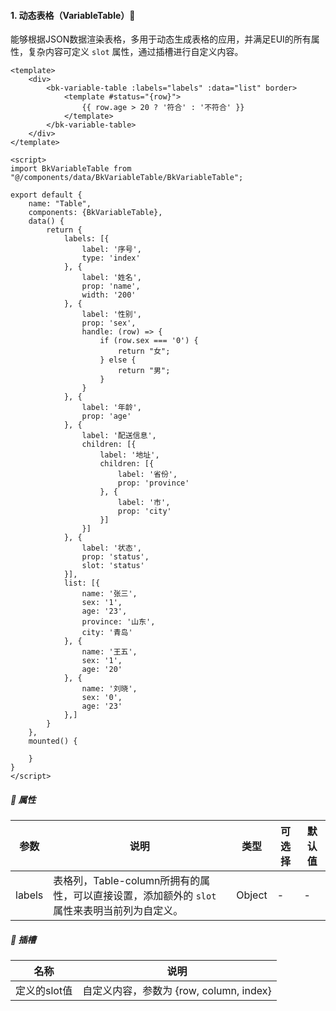 #### 1. 动态表格（VariableTable）🎹

能够根据JSON数据渲染表格，多用于动态生成表格的应用，并满足EUI的所有属性，复杂内容可定义 `slot` 属性，通过插槽进行自定义内容。

```vue
<template>
    <div>
        <bk-variable-table :labels="labels" :data="list" border>
            <template #status="{row}">
                {{ row.age > 20 ? '符合' : '不符合' }}
            </template>
        </bk-variable-table>
    </div>
</template>

<script>
import BkVariableTable from "@/components/data/BkVariableTable/BkVariableTable";

export default {
    name: "Table",
    components: {BkVariableTable},
    data() {
        return {
            labels: [{
                label: '序号',
                type: 'index'
            }, {
                label: '姓名',
                prop: 'name',
                width: '200'
            }, {
                label: '性别',
                prop: 'sex',
                handle: (row) => {
                    if (row.sex === '0') {
                        return "女";
                    } else {
                        return "男";
                    }
                }
            }, {
                label: '年龄',
                prop: 'age'
            }, {
                label: '配送信息',
                children: [{
                    label: '地址',
                    children: [{
                        label: '省份',
                        prop: 'province'
                    }, {
                        label: '市',
                        prop: 'city'
                    }]
                }]
            }, {
                label: '状态',
                prop: 'status',
                slot: 'status'
            }],
            list: [{
                name: '张三',
                sex: '1',
                age: '23',
                province: '山东',
                city: '青岛'
            }, {
                name: '王五',
                sex: '1',
                age: '20'
            }, {
                name: '刘晓',
                sex: '0',
                age: '23'
            },]
        }
    },
    mounted() {

    }
}
</script>
```



##### 📃 属性

| 参数   | 说明                                                         | 类型   | 可选择 | 默认值 |
| ------ | ------------------------------------------------------------ | ------ | ------ | ------ |
| labels | 表格列，Table-column所拥有的属性，可以直接设置，添加额外的 `slot` 属性来表明当前列为自定义。 | Object | -      | -      |

##### 🎨 插槽

| 名称         | 说明                                    |
| ------------ | --------------------------------------- |
| 定义的slot值 | 自定义内容，参数为 {row, column, index} |

